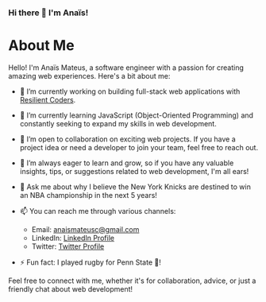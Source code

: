 ### Hi there 👋 I'm Anaïs!

# About Me

Hello! I'm Anaïs Mateus, a software engineer with a passion for creating amazing web experiences. Here's a bit about me:

- 🔭 I’m currently working on building full-stack web applications with [Resilient Coders](https://www.resilientcoders.org/).

- 🌱 I’m currently learning JavaScript (Object-Oriented Programming) and constantly seeking to expand my skills in web development.

- 👯 I’m open to collaboration on exciting web projects. If you have a project idea or need a developer to join your team, feel free to reach out.

- 🤔 I’m always eager to learn and grow, so if you have any valuable insights, tips, or suggestions related to web development, I'm all ears!

- 💬 Ask me about why I believe the New York Knicks are destined to win an NBA championship in the next 5 years!

- 📫 You can reach me through various channels:
  - Email: [anaismateusc@gmail.com](mailto:anaismateusc@gmail.com)
  - LinkedIn: [LinkedIn Profile](https://www.linkedin.com/in/anaïsmateus/)
  - Twitter: [Twitter Profile](https://twitter.com/anaiscodes)

- ⚡ Fun fact: I played rugby for Penn State 🏉!

Feel free to connect with me, whether it's for collaboration, advice, or just a friendly chat about web development!
